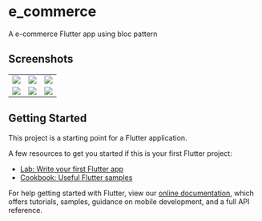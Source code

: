 # e_commerce

A e-commerce Flutter app using bloc  pattern

## Screenshots

<table>
  <td>
   <img src="https://user-images.githubusercontent.com/93277108/144800958-8c9f8536-6523-4c5a-b250-dd6a8b7ea21b.png">
  </td>
  <td>
   <img src="https://user-images.githubusercontent.com/93277108/144800978-e96b13b8-dba3-449c-b50a-e8d04c852d30.png">
  </td>
  <td>
   <img src="https://user-images.githubusercontent.com/93277108/144800993-c762be37-104a-4556-99f7-5ea7bcb8698f.png">
  </td>
  <tr>
    <td>
   <img src="https://user-images.githubusercontent.com/93277108/144801002-942f2030-888b-4306-9c1b-91f2d00abf04.png">
  </td>
  <td>
   <img src="https://user-images.githubusercontent.com/93277108/144801012-3551f21d-7115-454f-8c1c-0b3423c7ee9f.png">
  </td>
  <td>
   <img src="https://user-images.githubusercontent.com/93277108/144801026-81921868-eb91-4149-a77e-a7095513dc33.png">
  </td>
  </tr>
</table>


## Getting Started

This project is a starting point for a Flutter application.

A few resources to get you started if this is your first Flutter project:

- [Lab: Write your first Flutter app](https://flutter.dev/docs/get-started/codelab)
- [Cookbook: Useful Flutter samples](https://flutter.dev/docs/cookbook)

For help getting started with Flutter, view our
[online documentation](https://flutter.dev/docs), which offers tutorials,
samples, guidance on mobile development, and a full API reference.
